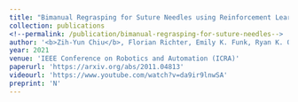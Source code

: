 ```yaml
---
title: "Bimanual Regrasping for Suture Needles using Reinforcement Learning for Rapid Motion Planning"
collection: publications
<!--permalink: /publication/bimanual-regrasping-for-suture-needles-->
author: '<b>Zih-Yun Chiu</b>, Florian Richter, Emily K. Funk, Ryan K. Orosco, Michael C. Yip'
year: 2021
venue: 'IEEE Conference on Robotics and Automation (ICRA)'
paperurl: 'https://arxiv.org/abs/2011.04813'
videourl: 'https://www.youtube.com/watch?v=da9ir9lnwSA'
preprint: 'N'
---
```


